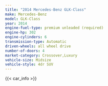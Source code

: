 ```yaml
---
title: "2014 Mercedes-Benz GLK-Class"
make: Mercedes-Benz
model: GLK-Class
year: 2014
engine-fuel-type: premium unleaded (required)
engine-hp: 302
engine-cylinders: 6
transmission-type: Automatic
driven-wheels: all wheel drive
number-of-doors: 4
market-category: Crossover,Luxury
vehicle-size: Midsize
vehicle-style: 4dr SUV
---
```


{{< car_info >}}
